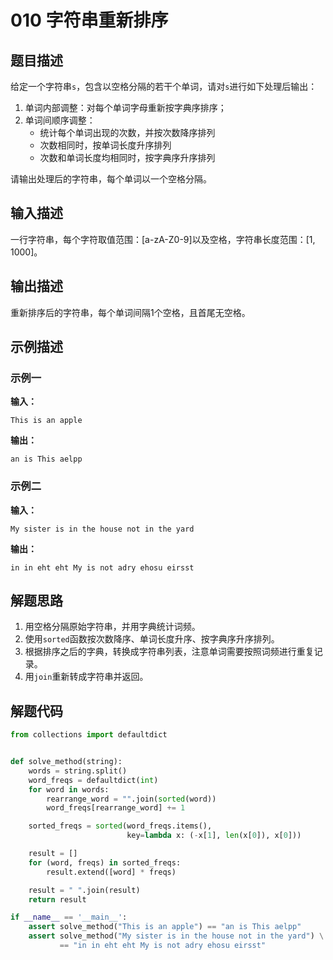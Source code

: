 # 010 字符串重新排序

## 题目描述

给定一个字符串`s`，包含以空格分隔的若干个单词，请对`s`进行如下处理后输出：
1. 单词内部调整：对每个单词字母重新按字典序排序；
2. 单词间顺序调整：
    - 统计每个单词出现的次数，并按次数降序排列
    - 次数相同时，按单词长度升序排列
    - 次数和单词长度均相同时，按字典序升序排列

请输出处理后的字符串，每个单词以一个空格分隔。    

## 输入描述

一行字符串，每个字符取值范围：[a-zA-Z0-9]以及空格，字符串长度范围：[1, 1000]。

## 输出描述

重新排序后的字符串，每个单词间隔1个空格，且首尾无空格。

## 示例描述

### 示例一

**输入：**
```text
This is an apple
```

**输出：**
```text
an is This aelpp
```

### 示例二

**输入：**
```text
My sister is in the house not in the yard
```

**输出：**
```text
in in eht eht My is not adry ehosu eirsst
```

## 解题思路

1. 用空格分隔原始字符串，并用字典统计词频。
2. 使用`sorted`函数按次数降序、单词长度升序、按字典序升序排列。
3. 根据排序之后的字典，转换成字符串列表，注意单词需要按照词频进行重复记录。
4. 用`join`重新转成字符串并返回。

## 解题代码

```python
from collections import defaultdict


def solve_method(string):
    words = string.split()
    word_freqs = defaultdict(int)
    for word in words:
        rearrange_word = "".join(sorted(word))
        word_freqs[rearrange_word] += 1

    sorted_freqs = sorted(word_freqs.items(),
                          key=lambda x: (-x[1], len(x[0]), x[0]))

    result = []
    for (word, freqs) in sorted_freqs:
        result.extend([word] * freqs)

    result = " ".join(result)
    return result

if __name__ == '__main__':
    assert solve_method("This is an apple") == "an is This aelpp"
    assert solve_method("My sister is in the house not in the yard") \
           == "in in eht eht My is not adry ehosu eirsst"
```